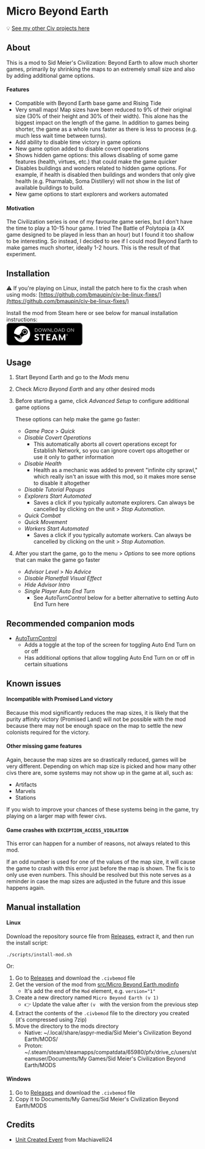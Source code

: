 # Micro Beyond Earth

💡 [See my other Civ projects here](https://github.com/search?q=user%3Abmaupin+topic%3Acivilization&type=Repositories)

## About

This is a mod to Sid Meier's Civilization: Beyond Earth to allow much shorter games, primarily by shrinking the maps to an extremely small size and also by adding additional game options.

#### Features

- Compatible with Beyond Earth base game and Rising Tide
- Very small maps! Map sizes have been reduced to 9% of their original size (30% of their height and 30% of their width). This alone has the biggest impact on the length of the game. In addition to games being shorter, the game as a whole runs faster as there is less to process (e.g. much less wait time between turns).
- Add ability to disable time victory in game options
- New game option added to disable covert operations
- Shows hidden game options: this allows disabling of some game features (health, virtues, etc.) that could make the game quicker
- Disables buildings and wonders related to hidden game options. For example, if health is disabled then buildings and wonders that only give health (e.g. Pharmalab, Soma Distillery) will not show in the list of available buildings to build.
- New game options to start explorers and workers automated

#### Motivation

The Civilization series is one of my favourite game series, but I don't have the time to play a 10-15 hour game. I tried The Battle of Polytopia (a 4X game designed to be played in less than an hour) but I found it too shallow to be interesting. So instead, I decided to see if I could mod Beyond Earth to make games much shorter, ideally 1-2 hours. This is the result of that experiment.

## Installation

⚠️ If you're playing on Linux, install the patch here to fix the crash when using mods: [https://github.com/bmaupin/civ-be-linux-fixes/](https://github.com/bmaupin/civ-be-linux-fixes/)

Install the mod from Steam here or see below for manual installation instructions:<br>
<a href="https://steamcommunity.com/sharedfiles/filedetails/?id=3309221969">
<img src="steam-store-badge.webp" alt="Available on Steam" width="200px">
</a>

## Usage

1. Start Beyond Earth and go to the _Mods_ menu
1. Check _Micro Beyond Earth_ and any other desired mods
1. Before starting a game, click _Advanced Setup_ to configure additional game options

   These options can help make the game go faster:

   - _Game Pace_ > _Quick_
   - _Disable Covert Operations_
     - This automatically aborts all covert operations except for Establish Network, so you can ignore covert ops altogether or use it only to gather information
   - _Disable Health_
     - Health as a mechanic was added to prevent "infinite city sprawl," which really isn't an issue with this mod, so it makes more sense to disable it altogether
   - _Disable Tutorial Popups_
   - _Explorers Start Automated_
     - Saves a click if you typically automate explorers. Can always be cancelled by clicking on the unit > _Stop Automation_.
   - _Quick Combat_
   - _Quick Movement_
   - _Workers Start Automated_
     - Saves a click if you typically automate workers. Can always be cancelled by clicking on the unit > _Stop Automation_.

1. After you start the game, go to the menu > _Options_ to see more options that can make the game go faster

   - _Advisor Level_ > _No Advice_
   - _Disable Planetfall Visual Effect_
   - _Hide Advisor Intro_
   - _Single Player Auto End Turn_
     - See _AutoTurnControl_ below for a better alternative to setting Auto End Turn here

## Recommended companion mods

- [AutoTurnControl](https://steamcommunity.com/sharedfiles/filedetails/?id=503856497)
  - Adds a toggle at the top of the screen for toggling Auto End Turn on or off
  - Has additional options that allow toggling Auto End Turn on or off in certain situations

## Known issues

#### Incompatible with Promised Land victory

Because this mod significantly reduces the map sizes, it is likely that the purity affinity victory (Promised Land) will not be possible with the mod because there may not be enough space on the map to settle the new colonists required for the victory.

#### Other missing game features

Again, because the map sizes are so drastically reduced, games will be very different. Depending on which map size is picked and how many other civs there are, some systems may not show up in the game at all, such as:

- Artifacts
- Marvels
- Stations

If you wish to improve your chances of these systems being in the game, try playing on a larger map with fewer civs.

#### Game crashes with `EXCEPTION_ACCESS_VIOLATION`

This error can happen for a number of reasons, not always related to this mod.

If an odd number is used for one of the values of the map size, it will cause the game to crash with this error just before the map is shown. The fix is to only use even numbers. This should be resolved but this note serves as a reminder in case the map sizes are adjusted in the future and this issue happens again.

## Manual installation

#### Linux

Download the repository source file from [Releases](https://github.com/bmaupin/micro-beyond-earth/releases), extract it, and then run the install script:

```
./scripts/install-mod.sh
```

Or:

1. Go to [Releases](https://github.com/bmaupin/micro-beyond-earth/releases) and download the `.civbemod` file
1. Get the version of the mod from [src/Micro Beyond Earth.modinfo](src/Micro%20Beyond%20Earth.modinfo)
   - It's add the end of the `Mod` element, e.g. `version="1"`
1. Create a new directory named `Micro Beyond Earth (v 1)`
   - 👉 Update the value after `(v ` with the version from the previous step
1. Extract the contents of the `.civbemod` file to the directory you created (it's compressed using 7zip)
1. Move the directory to the mods directory
   - Native: ~/.local/share/aspyr-media/Sid Meier's Civilization Beyond Earth/MODS/
   - Proton: ~/.steam/steam/steamapps/compatdata/65980/pfx/drive_c/users/steamuser/Documents/My Games/Sid Meier's Civilization Beyond Earth/MODS

#### Windows

1. Go to [Releases](https://github.com/bmaupin/micro-beyond-earth/releases) and download the `.civbemod` file
1. Copy it to Documents/My Games/Sid Meier's Civilization Beyond Earth/MODS

## Credits

- [Unit Created Event](https://forums.civfanatics.com/resources/unit-created-event-mod-maker-snippet.23175/) from Machiavelli24
